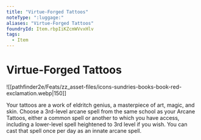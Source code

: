 ```yaml
---
title: "Virtue-Forged Tattoos"
noteType: ":luggage:"
aliases: "Virtue-Forged Tattoos"
foundryId: Item.rbpIiKZcmWVvxHlv
tags:
  - Item
---
```


# Virtue-Forged Tattoos
![[pathfinder2e/Feats/zz_asset-files/icons-sundries-books-book-red-exclamation.webp|150]]

Your tattoos are a work of eldritch genius, a masterpiece of art, magic, and skin. Choose a 3rd-level arcane spell from the same school as your Arcane Tattoos, either a common spell or another to which you have access, including a lower-level spell heightened to 3rd level if you wish. You can cast that spell once per day as an innate arcane spell.
